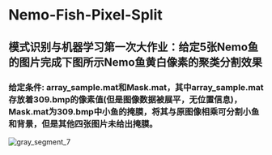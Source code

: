 # Nemo-Fish-Pixel-Split
## 模式识别与机器学习第一次大作业：给定5张Nemo鱼的图片完成下图所示Nemo鱼黄白像素的聚类分割效果
### 给定条件: array_sample.mat和Mask.mat，其中array_sample.mat存放着309.bmp的像素值(但是图像数据被展平，无位置信息)，Mask.mat为309.bmp中小鱼的掩膜，将其与原图像相乘可分割小鱼和背景，但是其他四张图片未给出掩膜。
![gray_segment_7](https://user-images.githubusercontent.com/69797242/194232505-d76344ea-8086-49ab-9ac6-d522ed4e2018.jpg)
